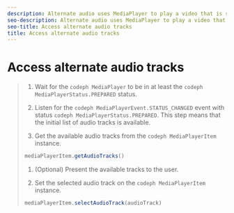 ```yaml
---
description: Alternate audio uses MediaPlayer to play a video that is specified in an M3U8 HLS playlist and that can contain several alternate audio streams.
seo-description: Alternate audio uses MediaPlayer to play a video that is specified in an M3U8 HLS playlist and that can contain several alternate audio streams.
seo-title: Access alternate audio tracks
title: Access alternate audio tracks
---
```


# Access alternate audio tracks

>1. Wait for the `codeph MediaPlayer` to be in at least the `codeph MediaPlayerStatus.PREPARED` status.
>   
>1. Listen for the `codeph MediaPlayerEvent.STATUS_CHANGED` event with status `codeph MediaPlayerStatus.PREPARED`.
>   This step means that the initial list of audio tracks is available.
>   
>   
>   
>1. Get the available audio tracks from the `codeph MediaPlayerItem` instance.
>   ```java
>   mediaPlayerItem.getAudioTracks()
>   ```
>   
>   
>1. (Optional) Present the available tracks to the user.
>   
>1. Set the selected audio track on the `codeph MediaPlayerItem` instance.
>   ```java
>   mediaPlayerItem.selectAudioTrack(audioTrack)
>   ```
>   
>   
>   
